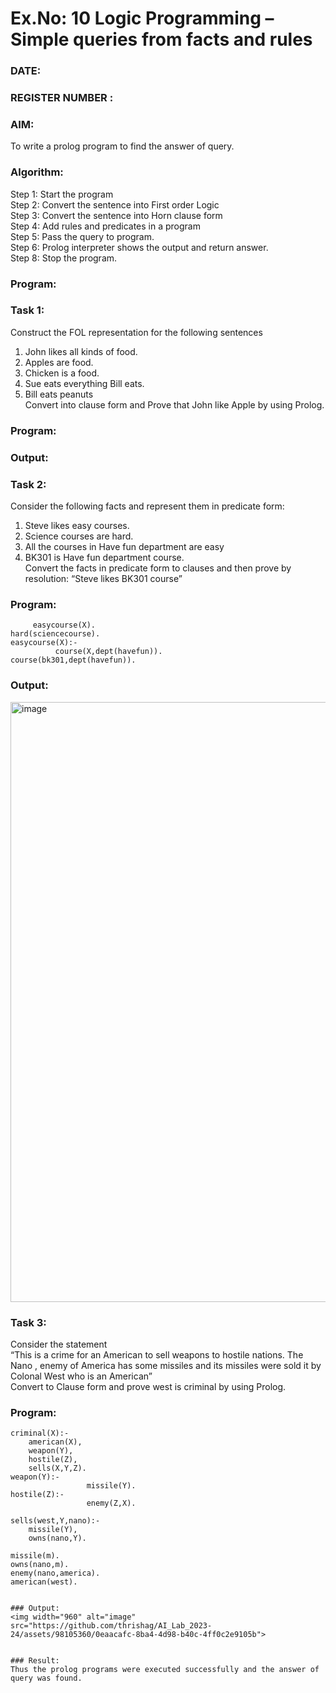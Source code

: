# Ex.No: 10  Logic Programming –  Simple queries from facts and rules
### DATE:                                                                            
### REGISTER NUMBER : 
### AIM: 
To write a prolog program to find the answer of query. 
###  Algorithm:
 Step 1: Start the program <br> 
 Step 2: Convert the sentence into First order Logic  <br> 
 Step 3:  Convert the sentence into Horn clause form  <br> 
 Step 4: Add rules and predicates in a program   <br> 
 Step 5:  Pass the query to program. <br> 
 Step 6: Prolog interpreter shows the output and return answer. <br> 
 Step 8:  Stop the program.
### Program:
### Task 1:
Construct the FOL representation for the following sentences <br> 
1.	John likes all kinds of food.  <br> 
2.	Apples are food.  <br> 
3.	Chicken is a food.  <br> 
4.	Sue eats everything Bill eats. <br> 
5.	 Bill eats peanuts  <br> 
   Convert into clause form and Prove that John like Apple by using Prolog. <br> 
### Program:


### Output:

### Task 2:
Consider the following facts and represent them in predicate form: <br>              
1.	Steve likes easy courses. <br> 
2.	Science courses are hard. <br> 
3. All the courses in Have fun department are easy <br> 
4. BK301 is Have fun department course.<br> 
Convert the facts in predicate form to clauses and then prove by resolution: “Steve likes BK301 course”<br> 

### Program:
```likes(steve,X):-
     easycourse(X).
hard(sciencecourse).
easycourse(X):-
          course(X,dept(havefun)).
course(bk301,dept(havefun)).
```

### Output:
<img width="960" alt="image" src="https://github.com/thrishag/AI_Lab_2023-24/assets/98105360/b2cac708-58f7-448d-9854-28da26026983">

### Task 3:
Consider the statement <br> 
“This is a crime for an American to sell weapons to hostile nations. The Nano , enemy of America has some missiles and its missiles were sold it by Colonal West who is an American” <br> 
Convert to Clause form and prove west is criminal by using Prolog.<br> 
### Program:
```
criminal(X):-
	american(X),
	weapon(Y),
	hostile(Z),
	sells(X,Y,Z).
weapon(Y):-
                 missile(Y).
hostile(Z):-
                 enemy(Z,X).

sells(west,Y,nano):-
	missile(Y),
	owns(nano,Y).

missile(m).
owns(nano,m).
enemy(nano,america).
american(west).


### Output:
<img width="960" alt="image" src="https://github.com/thrishag/AI_Lab_2023-24/assets/98105360/0eaacafc-8ba4-4d98-b40c-4ff0c2e9105b">


### Result:
Thus the prolog programs were executed successfully and the answer of query was found.
